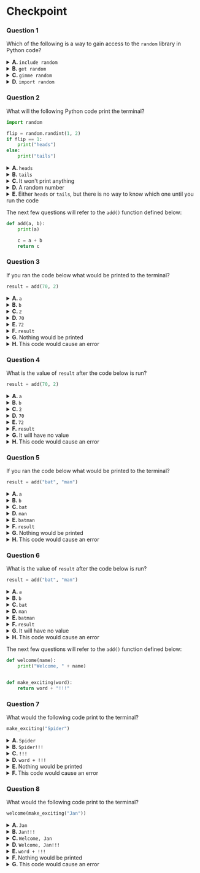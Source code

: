 
# Checkpoint
### Question 1

Which of the following is a way to gain access to the `random` library in Python code?

<details>
<summary>
<b>A. </b>
<code>include random</code>
</summary>

&emsp; :x: **INCORRECT**

> 
</details>
<details>
<summary>
<b>B. </b>
<code>get random</code>
</summary>

&emsp; :x: **INCORRECT**

> 
</details>
<details>
<summary>
<b>C. </b>
<code>gimme random</code>
</summary>

&emsp; :x: **INCORRECT**

> 
</details>
<details>
<summary>
<b>D. </b>
<code>import random</code>
</summary>

&emsp; :heavy_check_mark: **CORRECT**

> 
</details>

### Question 2

What will the following Python code print the terminal?

```python
import random

flip = random.randint(1, 2)
if flip == 1:
    print("heads")
else:
    print("tails")
```

<details>
<summary>
<b>A. </b>
<code>heads</code>
</summary>

&emsp; :x: **INCORRECT**

> 
</details>
<details>
<summary>
<b>B. </b>
<code>tails</code>
</summary>

&emsp; :x: **INCORRECT**

> 
</details>
<details>
<summary>
<b>C. </b>
It won't print anything
</summary>

&emsp; :x: **INCORRECT**

> 
</details>
<details>
<summary>
<b>D. </b>
A random number
</summary>

&emsp; :x: **INCORRECT**

> 
</details>
<details>
<summary>
<b>E. </b>
Either <code>heads</code> or <code>tails</code>, but there is no way to know which one until you run the code
</summary>

&emsp; :heavy_check_mark: **CORRECT**

> 
</details>

The next few questions will refer to the `add()` function defined below:

```python
def add(a, b):
    print(a)

    c = a + b
    return c
```
### Question 3

If you ran the code below what would be printed to the terminal?

```python
result = add(70, 2)
```

<details>
<summary>
<b>A. </b>
<code>a</code>
</summary>

&emsp; :x: **INCORRECT**

> 
</details>
<details>
<summary>
<b>B. </b>
<code>b</code>
</summary>

&emsp; :x: **INCORRECT**

> 
</details>
<details>
<summary>
<b>C. </b>
<code>2</code>
</summary>

&emsp; :x: **INCORRECT**

> 
</details>
<details>
<summary>
<b>D. </b>
<code>70</code>
</summary>

&emsp; :heavy_check_mark: **CORRECT**

> The code `print(a)` will print the value of the first parameter passed into the `add()` function. In this case that is `70`.
</details>
<details>
<summary>
<b>E. </b>
<code>72</code>
</summary>

&emsp; :x: **INCORRECT**

> 
</details>
<details>
<summary>
<b>F. </b>
<code>result</code>
</summary>

&emsp; :x: **INCORRECT**

> 
</details>
<details>
<summary>
<b>G. </b>
Nothing would be printed
</summary>

&emsp; :x: **INCORRECT**

> 
</details>
<details>
<summary>
<b>H. </b>
This code would cause an error
</summary>

&emsp; :x: **INCORRECT**

> 
</details>

### Question 4

What is the value of `result` after the code below is run?

```python
result = add(70, 2)
```

<details>
<summary>
<b>A. </b>
<code>a</code>
</summary>

&emsp; :x: **INCORRECT**

> 
</details>
<details>
<summary>
<b>B. </b>
<code>b</code>
</summary>

&emsp; :x: **INCORRECT**

> 
</details>
<details>
<summary>
<b>C. </b>
<code>2</code>
</summary>

&emsp; :x: **INCORRECT**

> 
</details>
<details>
<summary>
<b>D. </b>
<code>70</code>
</summary>

&emsp; :x: **INCORRECT**

> 
</details>
<details>
<summary>
<b>E. </b>
<code>72</code>
</summary>

&emsp; :heavy_check_mark: **CORRECT**

> The `result` variable is set to the value _returned_ by the `add()` function. In this case, that is `70 + 2` which is `72`.
</details>
<details>
<summary>
<b>F. </b>
<code>result</code>
</summary>

&emsp; :x: **INCORRECT**

> 
</details>
<details>
<summary>
<b>G. </b>
It will have no value
</summary>

&emsp; :x: **INCORRECT**

> 
</details>
<details>
<summary>
<b>H. </b>
This code would cause an error
</summary>

&emsp; :x: **INCORRECT**

> 
</details>

### Question 5

If you ran the code below what would be printed to the terminal?

```python
result = add("bat", "man")
```

<details>
<summary>
<b>A. </b>
<code>a</code>
</summary>

&emsp; :x: **INCORRECT**

> 
</details>
<details>
<summary>
<b>B. </b>
<code>b</code>
</summary>

&emsp; :x: **INCORRECT**

> 
</details>
<details>
<summary>
<b>C. </b>
<code>bat</code>
</summary>

&emsp; :heavy_check_mark: **CORRECT**

> The code `print(a)` will print the value of the first parameter passed into the `add()` function. In this case that is `bat`.
</details>
<details>
<summary>
<b>D. </b>
<code>man</code>
</summary>

&emsp; :x: **INCORRECT**

> 
</details>
<details>
<summary>
<b>E. </b>
<code>batman</code>
</summary>

&emsp; :x: **INCORRECT**

> 
</details>
<details>
<summary>
<b>F. </b>
<code>result</code>
</summary>

&emsp; :x: **INCORRECT**

> 
</details>
<details>
<summary>
<b>G. </b>
Nothing would be printed
</summary>

&emsp; :x: **INCORRECT**

> 
</details>
<details>
<summary>
<b>H. </b>
This code would cause an error
</summary>

&emsp; :x: **INCORRECT**

> 
</details>

### Question 6

What is the value of `result` after the code below is run?

```python
result = add("bat", "man")

```
<details>
<summary>
<b>A. </b>
<code>a</code>
</summary>

&emsp; :x: **INCORRECT**

> 
</details>
<details>
<summary>
<b>B. </b>
<code>b</code>
</summary>

&emsp; :x: **INCORRECT**

> 
</details>
<details>
<summary>
<b>C. </b>
<code>bat</code>
</summary>

&emsp; :x: **INCORRECT**

> 
</details>
<details>
<summary>
<b>D. </b>
<code>man</code>
</summary>

&emsp; :x: **INCORRECT**

> 
</details>
<details>
<summary>
<b>E. </b>
<code>batman</code>
</summary>

&emsp; :heavy_check_mark: **CORRECT**

> The `result` variable is set to the value _returned_ by the `add()` function. In this case, that is `"bat" + "man"` which is the string `"batman"`. Note that the quotes (`"`) are not printed.
</details>
<details>
<summary>
<b>F. </b>
<code>result</code>
</summary>

&emsp; :x: **INCORRECT**

> 
</details>
<details>
<summary>
<b>G. </b>
It will have no value
</summary>

&emsp; :x: **INCORRECT**

> 
</details>
<details>
<summary>
<b>H. </b>
This code would cause an error
</summary>

&emsp; :x: **INCORRECT**

> 
</details>

The next few questions will refer to the `add()` function defined below:

```python
def welcome(name):
    print("Welcome, " + name)


def make_exciting(word):
    return word + "!!!"
```
### Question 7

What would the following code print to the terminal?

```python
make_exciting("Spider")
```

<details>
<summary>
<b>A. </b>
<code>Spider</code>
</summary>

&emsp; :x: **INCORRECT**

> 
</details>
<details>
<summary>
<b>B. </b>
<code>Spider!!!</code>
</summary>

&emsp; :x: **INCORRECT**

> 
</details>
<details>
<summary>
<b>C. </b>
<code>!!!</code>
</summary>

&emsp; :x: **INCORRECT**

> 
</details>
<details>
<summary>
<b>D. </b>
<code>word + !!!</code>
</summary>

&emsp; :x: **INCORRECT**

> 
</details>
<details>
<summary>
<b>E. </b>
Nothing would be printed
</summary>

&emsp; :heavy_check_mark: **CORRECT**

> The `make_exciting()` function _returns_ a value but does **NOT** print anything.
</details>
<details>
<summary>
<b>F. </b>
This code would cause an error
</summary>

&emsp; :x: **INCORRECT**

> 
</details>

### Question 8


What would the following code print to the terminal?

```python
welcome(make_exciting("Jan"))
```

<details>
<summary>
<b>A. </b>
<code>Jan</code>
</summary>

&emsp; :x: **INCORRECT**

> 
</details>
<details>
<summary>
<b>B. </b>
<code>Jan!!!</code>
</summary>

&emsp; :x: **INCORRECT**

> 
</details>
<details>
<summary>
<b>C. </b>
<code>Welcome, Jan</code>
</summary>

&emsp; :x: **INCORRECT**

> 
</details>
<details>
<summary>
<b>D. </b>
<code>Welcome, Jan!!!</code>
</summary>

&emsp; :heavy_check_mark: **CORRECT**

> This code will first call the `make_exciting()` function with `"Jan"` as a parameter. The `make_exciting()` function will then return `"Jan!!!"`. The value, `"Jan!!!"` is then passed as a parameter into the `welcome()` function where the message `Welcome, Jan!!!` is printed to the terminal.
</details>
<details>
<summary>
<b>E. </b>
<code>word + !!!</code>
</summary>

&emsp; :x: **INCORRECT**

> 
</details>
<details>
<summary>
<b>F. </b>
Nothing would be printed
</summary>

&emsp; :x: **INCORRECT**

> 
</details>
<details>
<summary>
<b>G. </b>
This code would cause an error
</summary>

&emsp; :x: **INCORRECT**

> 
</details>
